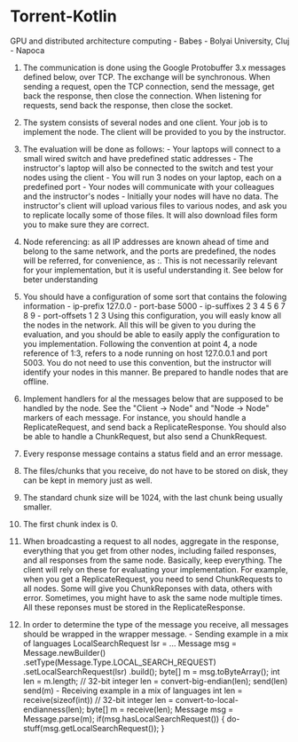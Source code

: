 # Torrent-Kotlin

GPU and distributed architecture computing - Babeș - Bolyai University, Cluj - Napoca

1. The communication is done using the Google Protobuffer 3.x messages defined below, over TCP. The exchange will be
   synchronous. When sending a request, open the TCP connection, send the message, get back the response, then close
   the connection. When listening for requests, send back the response, then close the socket.

2. The system consists of several nodes and one client. Your job is to implement the node. The client will be provided
   to you by the instructor.

3. The evaluation will be done as follows:
       - Your laptops will connect to a small wired switch and have predefined static addresses
       - The instructor's laptop will also be connected to the switch and test your nodes using the client
       - You will run 3 nodes on your laptop, each on a predefined port
       - Your nodes will communicate with your colleagues and the instructor's nodes
       - Initially your nodes will have no data. The instructor's client will upload various files to various nodes,
         and ask you to replicate locally some of those files. It will also download files form you to make sure they
         are correct.

4. Node referencing: as all IP addresses are known ahead of time and belong to the same network, and the ports are
   predefined, the nodes will be referred, for convenience, as <ip-suffix>:<port-offset>. This is not necessarily
   relevant for your implementation, but it is useful understanding it. See below for beter understanding

5. You should have a configuration of some sort that contains the folowing information
       - ip-prefix 127.0.0
       - port-base 5000
       - ip-suffixes 2 3 4 5 6 7 8 9
       - port-offsets 1 2 3
   Using this configuration, you will easly know all the nodes in the network. All this will be given to you during the
   evaluation, and you should be able to easily apply the configuration to you implementation. Following the convention
   at point 4, a node reference of 1:3, refers to a node running on host 127.0.0.1 and port 5003. You do not need to use
   this convention, but the instructor will identify your nodes in this manner. Be prepared to handle nodes that are
   offline.

6. Implement handlers for al the messages below that are supposed to be handled by the node. See the "Client -> Node"
   and "Node -> Node" markers of each message. For instance, you should handle a ReplicateRequest, and send back a
   ReplicateResponse. You should also be able to handle a ChunkRequest, but also send a ChunkRequest.

7. Every response message contains a status field and an error message.

8. The files/chunks that you receive, do not have to be stored on disk, they can be kept in memory just as well.

9. The standard chunk size will be 1024, with the last chunk being usually smaller.

10. The first chunk index is 0.

11. When broadcasting a request to all nodes, aggregate in the response, everything that you get from other nodes,
    including failed responses, and all responses from the same node. Basically, keep everything. The client will
    rely on these for evaluating your implementation. For example, when you get a ReplicateRequest, you need to send
    ChunkRequests to all nodes. Some will give you ChunkReponses with data, others with error. Sometimes, you might have
    to ask the same node multiple times. All these reponses must be stored in the ReplicateResponse.

12. In order to determine the type of the message you receive, all messages should be wrapped in the wrapper message.
        - Sending example in a mix of languages
            LocalSearchRequest lsr = ...
            Message msg = Message.newBuilder()
                                 .setType(Message.Type.LOCAL_SEARCH_REQUEST)
                                 .setLocalSearchRequest(lsr)
                                 .build();
            byte[] m = msg.toByteArray();
            int len = m.length; // 32-bit integer
            len = convert-big-endian(len);
            send(len)
            send(m)
        - Receiving example in a mix of languages
            int len = receive(sizeof(int)) // 32-bit integer
            len = convert-to-local-endianness(len);
            byte[] m = receive(len);
            Message msg = Message.parse(m);
            if(msg.hasLocalSearchRequest()) {
                do-stuff(msg.getLocalSearchRequest());
            }

